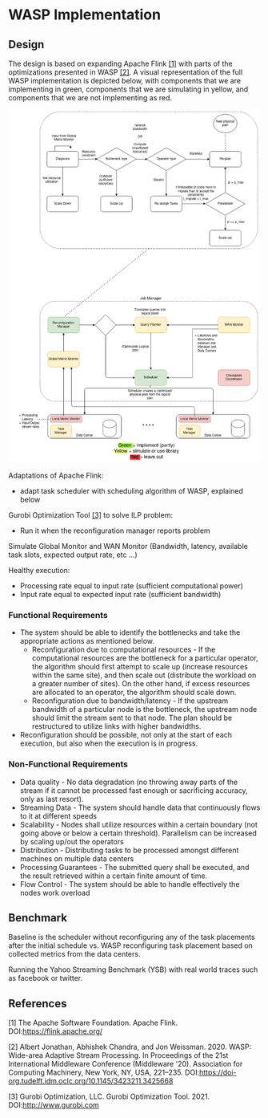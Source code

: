 # WASP Implementation


## Design

The design is based on expanding Apache Flink [[1]](#1) with parts of the optimizations presented in WASP [[2]](#2). A visual representation of the full WASP implementation is depicted below, with components that we are implementing in green, components that we are simulating in yellow, and components that we are not implementing as red.

![WASP Design](images/Wasp_Design.png)

Adaptations of Apache Flink:
 - adapt task scheduler with scheduling algorithm of WASP, explained below

Gurobi Optimization Tool [[3]](#3) to solve ILP problem:
 - Run it when the reconfiguration manager reports problem

Simulate Global Monitor and WAN Monitor (Bandwidth, latency, available task slots, expected output rate, etc ...)

Healthy execution:
- Processing rate equal to input rate (sufficient computational power)
- Input rate equal to expected input rate (sufficient bandwidth)


### Functional Requirements

* The system should be able to identify the bottlenecks and take the appropriate actions as mentioned below.
    * Reconfiguration due to computational resources - If the computational resources are the bottleneck for a particular operator, the algorithm should first attempt to scale up (increase resources within the same site), and then scale out (distribute the workload on a greater number of sites). On the other hand, if excess resources are allocated to an operator, the algorithm should scale down.
    * Reconfiguration due to bandwidth/latency - If the upstream bandwidth of a particular node is the bottleneck, the upstream node should limit the stream sent to that node. The plan should be restructured to utilize links with higher bandwidths.
* Reconfiguration should be possible, not only at the start of each execution, but also when the execution is in progress.

### Non-Functional Requirements

* Data quality - No data degradation (no throwing away parts of the stream if it cannot be processed fast enough or sacrificing accuracy, only as last resort).
* Streaming Data - The system should handle data that continuously flows to it at different speeds
* Scalability - Nodes shall utilize resources within a certain boundary (not going above or below a certain threshold). Parallelism can be increased by scaling up/out the operators
* Distribution - Distributing tasks to be processed amongst different machines on multiple data centers
* Processing Guarantees - The submitted query shall be executed, and the result retrieved within a certain finite amount of time.
* Flow Control - The system should be able to handle effectively the nodes work overload

## Benchmark

Baseline is the scheduler without reconfiguring any of the task placements after the initial schedule vs. WASP reconfiguring task placement based on collected metrics from the data centers.

Running the Yahoo Streaming Benchmark (YSB) with real world traces such as facebook or twitter.


## References 

<a id="1">[1]</a>
The Apache Software Foundation. Apache Flink. DOI:https://flink.apache.org/ 

<a id="2">[2]</a>
Albert Jonathan, Abhishek Chandra, and Jon Weissman. 2020. WASP: Wide-area Adaptive Stream Processing. In Proceedings of the 21st International Middleware Conference (Middleware '20). Association for Computing Machinery, New York, NY, USA, 221–235. DOI:https://doi-org.tudelft.idm.oclc.org/10.1145/3423211.3425668

<a id="3">[3]</a>
Gurobi Optimization, LLC. Gurobi Optimization Tool. 2021. DOI:http://www.gurobi.com